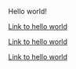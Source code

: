 Hello world!

[Link to hello world](./hello-world.md)

<a href="./hello-world.md">Link to hello world</a>

[Link to hello world](doc:hello-world)
